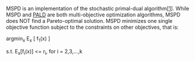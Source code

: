 MSPD is an implementation of the stochastic primal-dual algorithm[[1](http://papers.nips.cc/paper/4942-stochastic-convex-optimization-with-multiple-objectives)]. While MSPD and [PALD](https://github.com/ZilongTan/Algorithms/tree/master/PALD) are both multi-objective optimization algorithms, MSPD does NOT find a Pareto-optimal solution. MSPD minimizes one single objective function subject to the constraints on other objectives, that is:

argmin<sub>x</sub> E<sub>x</sub> [ f<sub>1</sub>(x) ]

s.t. E<sub>x</sub>[f<sub>i</sub>(x)] <= r<sub>i</sub>, for i = 2,3,...,k




